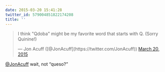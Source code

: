 ```yaml
---
date: 2015-03-20 15:41:28
twitter_id: 579004851822174208
title: ''
---
```


<blockquote class="twitter-tweet"><p lang="en" dir="ltr">I think &quot;Qdoba&quot; might be my favorite word that starts with Q. (Sorry Quinine!)</p>&mdash; Jon Acuff ([@JonAcuff](https://twitter.com/JonAcuff)) <a href="https://twitter.com/JonAcuff/status/579001689551826945?ref_src=twsrc%5Etfw">March 20, 2015</a></blockquote>
<script async src="https://platform.twitter.com/widgets.js" charset="utf-8"></script>

[@JonAcuff](https://twitter.com/JonAcuff) wait, not “queso?”
